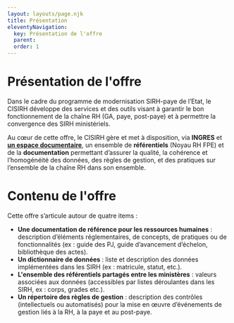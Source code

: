 ```yaml
---
layout: layouts/page.njk
title: Présentation
eleventyNavigation:
  key: Présentation de l'offre
  parent:
  order: 1
---
```


# Présentation de l'offre

Dans le cadre du programme de modernisation SIRH-paye de l’Etat, le CISIRH développe des services et des outils visant à garantir le bon fonctionnement de la chaîne RH (GA, paye, post-paye) et à permettre la convergence des SIRH ministériels.

Au cœur de cette offre, le CISIRH gère et met à disposition, via **INGRES** et [**un espace documentaire**](https://cisirh.github.io/espace-noyau/#/), un ensemble de **référentiels** (Noyau RH FPE) et de la **documentation** permettant d’assurer la qualité, la cohérence et l’homogénéité des données, des règles de gestion, et des pratiques sur l’ensemble de la chaîne RH dans son ensemble.

# Contenu de l'offre
Cette offre s’articule autour de quatre items :
- **Une documentation de référence pour les ressources humaines** : description d’éléments réglementaires, de concepts, de pratiques ou de fonctionnalités (ex : guide des PJ, guide d’avancement d’échelon, bibliothèque des actes).
- **Un dictionnaire de données** : liste et description des données implémentées dans les SIRH (ex : matricule, statut, etc.).
- **L'ensemble des référentiels partagés entre les ministères** : valeurs associées aux données (accessibles par listes déroulantes dans les SIRH, ex : corps, grades etc.).
- **Un répertoire des règles de gestion** : description des contrôles (intellectuels ou automatisés) pour la mise en œuvre d’événements de gestion liés à la RH, à la paye et au post-paye.

